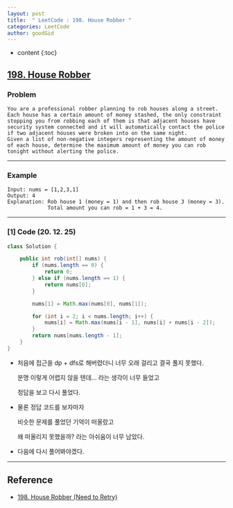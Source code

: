 ```yaml
---
layout: post
title:  " LeetCode : 198. House Robber "
categories: LeetCode
author: goodGid
---
```

* content
{:toc}

## [198. House Robber](https://leetcode.com/problems/house-robber/)

### Problem

```
You are a professional robber planning to rob houses along a street. Each house has a certain amount of money stashed, the only constraint stopping you from robbing each of them is that adjacent houses have security system connected and it will automatically contact the police if two adjacent houses were broken into on the same night.
Given a list of non-negative integers representing the amount of money of each house, determine the maximum amount of money you can rob tonight without alerting the police.
```





---

### Example

```
Input: nums = [1,2,3,1]
Output: 4
Explanation: Rob house 1 (money = 1) and then rob house 3 (money = 3).
             Total amount you can rob = 1 + 3 = 4.
```

---

### [1] Code (20. 12. 25)

``` java
class Solution {

    public int rob(int[] nums) {
        if (nums.length == 0) {
            return 0;
        } else if (nums.length == 1) {
            return nums[0];
        }

        nums[1] = Math.max(nums[0], nums[1]);

        for (int i = 2; i < nums.length; i++) {
            nums[i] = Math.max(nums[i - 1], nums[i] + nums[i - 2]);
        }
        return nums[nums.length - 1];
    }
}
```

* 처음에 접근을 dp + dfs로 해버렸더니 너무 오래 걸리고 결국 풀지 못했다.

  분명 이렇게 어렵지 않을 텐데... 라는 생각이 너무 들었고

  정답을 보고 다시 풀었다.

* 물론 정답 코드를 보자마자

  비슷한 문제를 풀었던 기억이 떠올랐고 

  왜 떠올리지 못했을까? 라는 아쉬움이 너무 남았다.

* 다음에 다시 풀어봐야겠다.




---

## Reference

* [198. House Robber (Need to Retry)](https://leetcode.com/problems/house-robber/)
